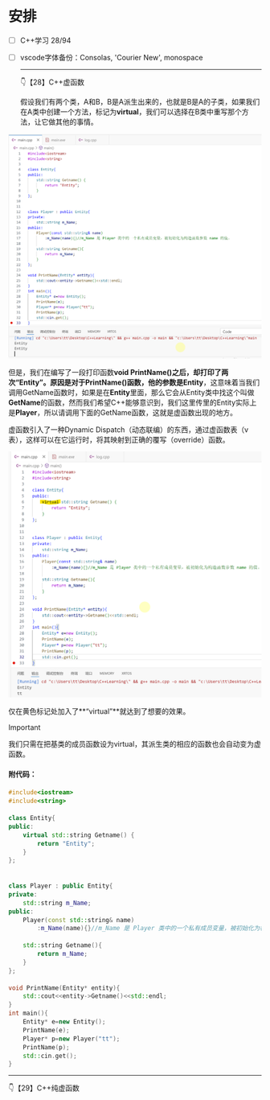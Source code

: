 # 安排

- [ ] C++学习 28/94

- [ ] vscode字体备份：Consolas, 'Courier New', monospace

  ---

  👇【28】C++虚函数

  假设我们有两个类，A和B，B是A派生出来的，也就是B是A的子类，如果我们在A类中创建一个方法，标记为**virtual**，我们可以选择在B类中重写那个方法，让它做其他的事情。

  

![image-20241212182816116](image/image-20241212182816116.png)

但是，我们在编写了一段打印函数**void PrintName()**之后，却打印了两次“Entity”。原因是对于PrintName()函数，他的参数是**Entity**，这意味着当我们调用GetName函数时，如果是在**Entity**里面，那么它会从Entity类中找这个叫做**GetName**的函数，然而我们希望C++能够意识到，我们这里传里的Entity实际上是**Player**，所以请调用下面的GetName函数，这就是虚函数出现的地方。

虚函数引入了一种Dynamic Dispatch（动态联编）的东西，通过虚函数表（v表），这样可以在它运行时，将其映射到正确的覆写（override）函数。

![image-20241212184751548](image/image-20241212184751548.png)

仅在黄色标记处加入了**“virtual”**就达到了想要的效果。

> [!IMPORTANT]
>
> 我们只需在把基类的成员函数设为virtual，其派生类的相应的函数也会自动变为虚函数。

#### 附代码：

```C++
#include<iostream>
#include<string>

class Entity{
public:
    virtual std::string Getname() {
        return "Entity";
    }
};


class Player : public Entity{
private:
    std::string m_Name;
public:
    Player(const std::string& name)
        :m_Name(name){}//m_Name 是 Player 类中的一个私有成员变量，被初始化为构造函数参数 name 的值。

    std::string Getname(){
        return m_Name;
    }
};

void PrintName(Entity* entity){
    std::cout<<entity->Getname()<<std::endl;
}
int main(){
    Entity* e=new Entity();
    PrintName(e);
    Player* p=new Player("tt");
    PrintName(p);
    std::cin.get();
}
```

---

👇【29】C++纯虚函数